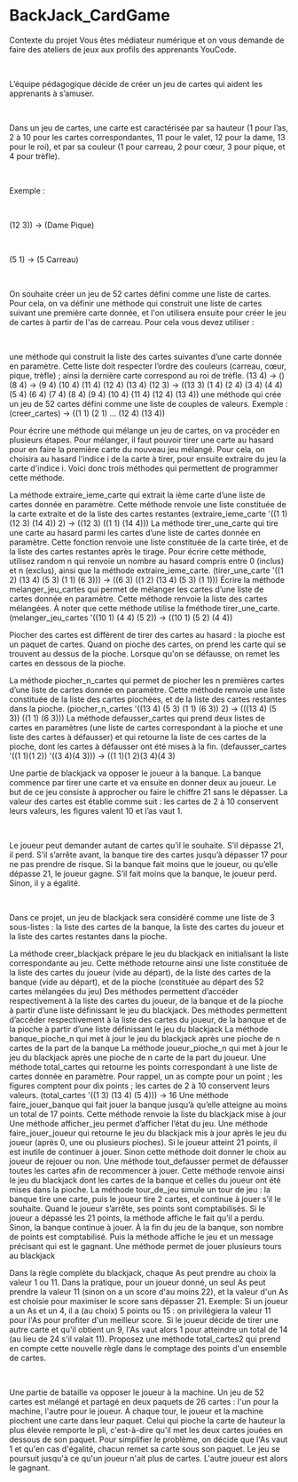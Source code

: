 # BackJack_CardGame

Contexte du projet
Vous êtes médiateur numérique et on vous demande de faire des ateliers de jeux aux profils des apprenants YouCode.

​

L’équipe pédagogique décide de créer un jeu de cartes qui aident les apprenants à s’amuser.

​

Dans un jeu de cartes, une carte est caractérisée par sa hauteur (1 pour l’as, 2 à 10 pour les cartes correspondantes, 11 pour le valet, 12 pour la dame, 13 pour le roi), et par sa couleur (1 pour carreau, 2 pour cœur, 3 pour pique, et 4 pour trèfle).

​

Exemple :

​

(12 3)) -> (Dame Pique)

​

(5 1) -> (5 Carreau)

​

On souhaite créer un jeu de 52 cartes défini comme une liste de cartes. Pour cela, on va définir une méthode qui construit une liste de cartes suivant une première carte donnée, et l'on utilisera ensuite pour créer le jeu de cartes à partir de l'as de carreau. Pour cela vous devez utiliser :

​

une méthode qui construit la liste des cartes suivantes d’une carte donnée en paramètre. Cette liste doit respecter l’ordre des couleurs (carreau, cœur, pique, trèfle) ; ainsi la dernière carte correspond au roi de trèfle. (13 4) -> () (8 4) -> (9 4) (10 4) (11 4) (12 4) (13 4) (12 3) -> ((13 3) (1 4) (2 4) (3 4) (4 4) (5 4) (6 4) (7 4) (8 4) (9 4) (10 4) (11 4) (12 4) (13 4))
une méthode qui crée un jeu de 52 cartes défini comme une liste de couples de valeurs. Exemple : (creer_cartes) -> ((1 1) (2 1) … (12 4) (13 4))
​

Pour écrire une méthode qui mélange un jeu de cartes, on va procéder en plusieurs étapes. Pour mélanger, il faut pouvoir tirer une carte au hasard pour en faire la première carte du nouveau jeu mélangé. Pour cela, on choisira au hasard l'indice i de la carte à tirer, pour ensuite extraire du jeu la carte d'indice i. Voici donc trois méthodes qui permettent de programmer cette méthode.

La méthode extraire_ieme_carte qui extrait la ième carte d’une liste de cartes donnée en paramètre. Cette méthode renvoie une liste constituée de la carte extraite et de la liste des cartes restantes (extraire_ieme_carte '((1 1) (12 3) (14 4)) 2) -> ((12 3) ((1 1) (14 4)))
La méthode tirer_une_carte qui tire une carte au hasard parmi les cartes d’une liste de cartes donnée en paramètre. Cette fonction renvoie une liste constituée de la carte tirée, et de la liste des cartes restantes après le tirage. Pour écrire cette méthode, utilisez random n qui renvoie un nombre au hasard compris entre 0 (inclus) et n (exclus), ainsi que la méthode extraire_ieme_carte. (tirer_une_carte '((1 2) (13 4) (5 3) (1 1) (6 3))) -> ((6 3) ((1 2) (13 4) (5 3) (1 1)))
Écrire la méthode melanger_jeu_cartes qui permet de mélanger les cartes d’une liste de cartes donnée en paramètre. Cette méthode renvoie la liste des cartes mélangées. À noter que cette méthode utilise la fméthode tirer_une_carte. (melanger_jeu_cartes '((10 1) (4 4) (5 2)) -> ((10 1) (5 2) (4 4))
​

Piocher des cartes est différent de tirer des cartes au hasard : la pioche est un paquet de cartes. Quand on pioche des cartes, on prend les carte qui se trouvent au dessus de la pioche. Lorsque qu'on se défausse, on remet les cartes en dessous de la pioche.

La méthode piocher_n_cartes qui permet de piocher les n premières cartes d’une liste de cartes donnée en paramètre. Cette méthode renvoie une liste constituée de la liste des cartes piochées, et de la liste des cartes restantes dans la pioche. (piocher_n_cartes '((13 4) (5 3) (1 1) (6 3)) 2) -> (((13 4) (5 3)) ((1 1) (6 3)))
La méthode defausser_cartes qui prend deux listes de cartes en paramètres (une liste de cartes correspondant à la pioche et une liste des cartes à défausser) et qui retourne la liste de ces cartes de la pioche, dont les cartes à défausser ont été mises à la fin. (defausser_cartes '((1 1)(1 2)) '((3 4)(4 3))) -> ((1 1)(1 2)(3 4)(4 3)
​

Une partie de blackjack va opposer le joueur à la banque. La banque commence par tirer une carte et va ensuite en donner deux au joueur. Le but de ce jeu consiste à approcher ou faire le chiffre 21 sans le dépasser. La valeur des cartes est établie comme suit : les cartes de 2 à 10 conservent leurs valeurs, les figures valent 10 et l’as vaut 1.

​

Le joueur peut demander autant de cartes qu’il le souhaite. S’il dépasse 21, il perd. S’il s’arrête avant, la banque tire des cartes jusqu’à dépasser 17 pour ne pas prendre de risque. Si la banque fait moins que le joueur, ou qu’elle dépasse 21, le joueur gagne. S’il fait moins que la banque, le joueur perd. Sinon, il y a égalité.

​

Dans ce projet, un jeu de blackjack sera considéré comme une liste de 3 sous-listes : la liste des cartes de la banque, la liste des cartes du joueur et la liste des cartes restantes dans la pioche.

La méthode creer_blackjack prépare le jeu du blackjack en initialisant la liste correspondante au jeu. Cette méthode retourne ainsi une liste constituée de la liste des cartes du joueur (vide au départ), de la liste des cartes de la banque (vide au départ), et de la pioche (constituée au départ des 52 cartes mélangées du jeu)
Des méthodes permettent d’accéder respectivement à la liste des cartes du joueur, de la banque et de la pioche à partir d’une liste définissant le jeu du blackjack.
Des méthodes permettent d’accéder respectivement à la liste des cartes du joueur, de la banque et de la pioche à partir d’une liste définissant le jeu du blackjack
La méthode banque_pioche_n qui met à jour le jeu du blackjack après une pioche de n cartes de la part de la banque
La méthode joueur_pioche_n qui met à jour le jeu du blackjack après une pioche de n carte de la part du joueur.
Une méthode total_cartes qui retourne les points correspondant à une liste de cartes donnée en paramètre. Pour rappel, un as compte pour un point ; les figures comptent pour dix points ; les cartes de 2 à 10 conservent leurs valeurs. (total_cartes '((1 3) (13 4) (5 4))) -> 16
Une méthode faire_jouer_banque qui fait jouer la banque jusqu’à qu’elle atteigne au moins un total de 17 points. Cette méthode renvoie la liste du blackjack mise à jour
Une méthode afficher_jeu permet d’afficher l’état du jeu.
Une méthode faire_jouer_joueur qui retourne le jeu du blackjack mis à jour après le jeu du joueur (après 0, une ou plusieurs pioches). Si le joueur atteint 21 points, il est inutile de continuer à jouer. Sinon cette méthode doit donner le choix au joueur de rejouer ou non.
Une méthode tout_defausser permet de défausser toutes les cartes afin de recommencer à jouer. Cette méthode renvoie ainsi le jeu du blackjack dont les cartes de la banque et celles du joueur ont été mises dans la pioche.
La méthode tour_de_jeu simule un tour de jeu : la banque tire une carte, puis le joueur tire 2 cartes, et continue à jouer s’il le souhaite. Quand le joueur s’arrête, ses points sont comptabilisés. Si le joueur a dépassé les 21 points, la méthode affiche le fait qu’il a perdu. Sinon, la banque continue à jouer. À la fin du jeu de la banque, son nombre de points est comptabilisé. Puis la méthode affiche le jeu et un message précisant qui est le gagnant.
Une méthode permet de jouer plusieurs tours au blackjack
​

Dans la règle complète du blackjack, chaque As peut prendre au choix la valeur 1 ou 11. Dans la pratique, pour un joueur donné, un seul As peut prendre la valeur 11 (sinon on a un score d'au moins 22), et la valeur d'un As est choisie pour maximiser le score sans dépasser 21. Exemple: Si un joueur a un As et un 4, il a (au choix) 5 points ou 15 : on privilégiera la valeur 11 pour l'As pour profiter d'un meilleur score. Si le joueur décide de tirer une autre carte et qu'il obtient un 9, l'As vaut alors 1 pour atteindre un total de 14 (au lieu de 24 s'il valait 11). Proposez une méthode total_cartes2 qui prend en compte cette nouvelle règle dans le comptage des points d'un ensemble de cartes.

​

Une partie de bataille va opposer le joueur à la machine. Un jeu de 52 cartes est mélangé et partagé en deux paquets de 26 cartes : l'un pour la machine, l'autre pour le joueur. À chaque tour, le joueur et la machine piochent une carte dans leur paquet. Celui qui pioche la carte de hauteur la plus élevée remporte le pli, c'est-à-dire qu'il met les deux cartes jouées en dessous de son paquet. Pour simplifier le problème, on décide que l'As vaut 1 et qu'en cas d'égalité, chacun remet sa carte sous son paquet. Le jeu se poursuit jusqu'à ce qu'un joueur n'ait plus de cartes. L'autre joueur est alors le gagnant.
